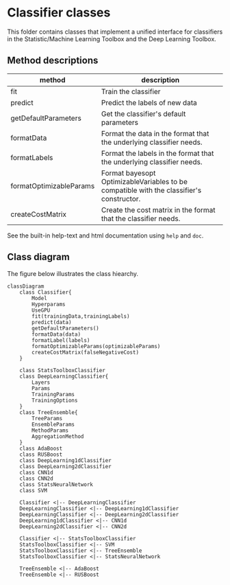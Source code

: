 # Classifier classes

This folder contains classes that implement a unified interface for classifiers in the Statistic/Machine Learning Toolbox and the Deep Learning Toolbox.

## Method descriptions
| method                | description |
|-----------------------|-------------|
|fit                     | Train the classifier|
|predict                 | Predict the labels of new data|
|getDefaultParameters    | Get the classifier's default parameters|
|formatData              | Format the data in the format that the underlying classifier needs.|
|formatLabels            | Format the labels in the format that the underlying classifier needs.|
|formatOptimizableParams | Format bayesopt OptimizableVariables to be compatible with the classifier's constructor. |
|createCostMatrix        | Create the cost matrix in the format that the classifier needs.|

See the built-in help-text and html documentation using `help` and `doc`.

## Class diagram
The figure below illustrates the class hiearchy.

```mermaid
classDiagram
    class Classifier{
        Model
        Hyperparams
        UseGPU
        fit(trainingData,trainingLabels)
        predict(data)
        getDefaultParameters()
        formatData(data)
        formatLabel(labels)
        formatOptimizableParams(optimizableParams)
        createCostMatrix(falseNegativeCost)
    } 

    class StatsToolboxClassifier
    class DeepLearningClassifier{
        Layers
        Params
        TrainingParams
        TrainingOptions
    }
    class TreeEnsemble{
        TreeParams
        EnsembleParams
        MethodParams
        AggregationMethod
    }
    class AdaBoost
    class RUSBoost
    class DeepLearning1dClassifier
    class DeepLearning2dClassifier
    class CNN1d
    class CNN2d
    class StatsNeuralNetwork
    class SVM

    Classifier <|-- DeepLearningClassifier
    DeepLearningClassifier <|-- DeepLearning1dClassifier
    DeepLearningClassifier <|-- DeepLearning2dClassifier
    DeepLearning1dClassifier <|-- CNN1d
    DeepLearning2dClassifier <|-- CNN2d

    Classifier <|-- StatsToolboxClassifier
    StatsToolboxClassifier <|-- SVM
    StatsToolboxClassifier <|-- TreeEnsemble
    StatsToolboxClassifier <|-- StatsNeuralNetwork

    TreeEnsemble <|-- AdaBoost
    TreeEnsemble <|-- RUSBoost


```